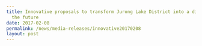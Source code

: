 ```yaml
---
title: Innovative proposals to transform Jurong Lake District into a district of
  the future
date: 2017-02-08
permalink: /news/media-releases/innovative20170208
layout: post
---
```

